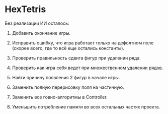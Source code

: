 # HexTetris

Без реализации ИИ осталось:

1. Добавить окончание игры.

2. Исправить ошибку, что игра работает только на дефолтном поле (скорее всего, где то всё еще остались константы).

3. Проверить правильность сдвига фигур при удалении ряда.

4. Проверить как игра себя ведет при множественном удалении рядов.

5. Найти причину появления 2 фигур в начале игры.

6. Заменить полную перерисовку поля на частичную.

7. Заменить все говно-алгоритмы в Controller.

8. Уменьшить потребление памяти во всех остальных частях проекта.
